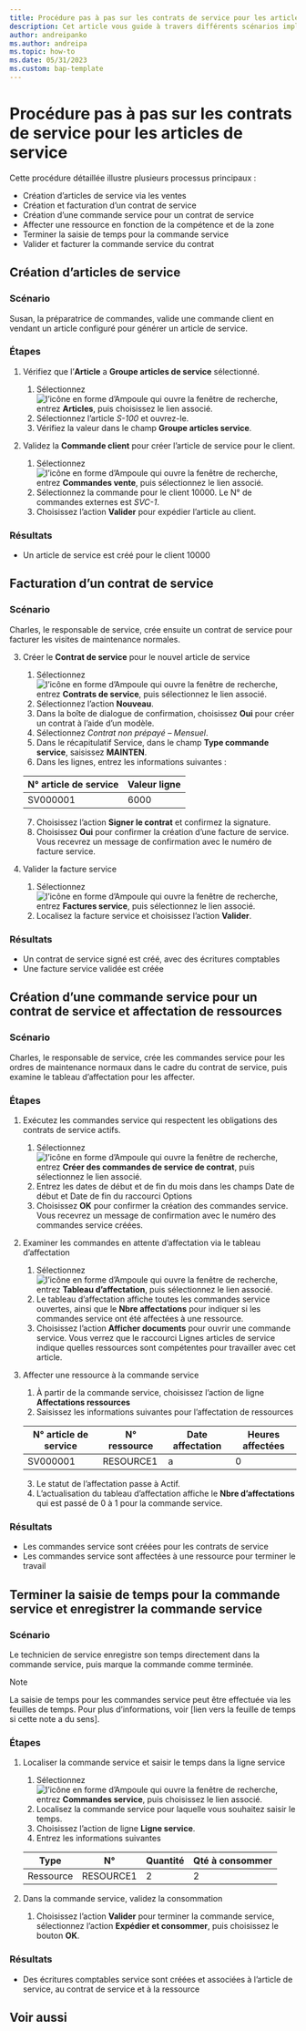 ```yaml
---
title: Procédure pas à pas sur les contrats de service pour les articles de service
description: Cet article vous guide à travers différents scénarios impliquant des articles et des contrats de service.
author: andreipanko
ms.author: andreipa
ms.topic: how-to
ms.date: 05/31/2023
ms.custom: bap-template
---
```


# <a name="walkthrough-of-service-contracts-for-service-items"></a>Procédure pas à pas sur les contrats de service pour les articles de service

Cette procédure détaillée illustre plusieurs processus principaux :

- Création d’articles de service via les ventes
- Création et facturation d’un contrat de service
- Création d’une commande service pour un contrat de service
- Affecter une ressource en fonction de la compétence et de la zone
- Terminer la saisie de temps pour la commande service
- Valider et facturer la commande service du contrat

## <a name="creation-of-service-items"></a>Création d’articles de service

### <a name="scenario"></a>Scénario

Susan, la préparatrice de commandes, valide une commande client en vendant un article configuré pour générer un article de service.  

### <a name="steps"></a>Étapes

1. Vérifiez que l’**Article** a **Groupe articles de service** sélectionné.
   
    1. Sélectionnez ![l’icône en forme d’Ampoule qui ouvre la fenêtre de recherche](../../media/ui-search/search_small.png "Dites-moi ce que vous voulez faire"), entrez **Articles**, puis choisissez le lien associé.  
    2. Sélectionnez l’article *S-100* et ouvrez-le.
    3. Vérifiez la valeur dans le champ **Groupe articles service**.
       
2. Validez la **Commande client** pour créer l’article de service pour le client.  

    1. Sélectionnez ![l’icône en forme d’Ampoule qui ouvre la fenêtre de recherche](../../media/ui-search/search_small.png "Dites-moi ce que vous voulez faire"), entrez **Commandes vente**, puis sélectionnez le lien associé.  
    2. Sélectionnez la commande pour le client 10000. Le N° de commandes externes est *SVC-1*.
    3. Choisissez l’action **Valider** pour expédier l’article au client.

### <a name="results"></a>Résultats

- Un article de service est créé pour le client 10000

## <a name="invoicing-a-service-contract"></a>Facturation d’un contrat de service

### <a name="scenario-1"></a>Scénario

Charles, le responsable de service, crée ensuite un contrat de service pour facturer les visites de maintenance normales.

3. Créer le **Contrat de service** pour le nouvel article de service
    1. Sélectionnez ![l’icône en forme d’Ampoule qui ouvre la fenêtre de recherche](../../media/ui-search/search_small.png "Dites-moi ce que vous voulez faire"), entrez **Contrats de service**, puis sélectionnez le lien associé.
    2. Sélectionnez l’action **Nouveau**.  
    3. Dans la boîte de dialogue de confirmation, choisissez **Oui** pour créer un contrat à l’aide d’un modèle. 
    4. Sélectionnez *Contrat non prépayé – Mensuel*.
    5. Dans le récapitulatif Service, dans le champ **Type commande service**, saisissez **MAINTEN**.
    6. Dans les lignes, entrez les informations suivantes :

    |N° article de service|Valeur ligne|  
    |----------------|----------|  
    |SV000001|6000|

    7. Choisissez l’action **Signer le contrat** et confirmez la signature.
    8. Choisissez **Oui** pour confirmer la création d’une facture de service. Vous recevrez un message de confirmation avec le numéro de facture service.

3. Valider la facture service
   1. Sélectionnez ![l’icône en forme d’Ampoule qui ouvre la fenêtre de recherche](../../media/ui-search/search_small.png "Dites-moi ce que vous voulez faire"), entrez **Factures service**, puis sélectionnez le lien associé.
   2. Localisez la facture service et choisissez l’action **Valider**.

### <a name="results-1"></a>Résultats

- Un contrat de service signé est créé, avec des écritures comptables
- Une facture service validée est créée

## <a name="creating-a-service-order-for-a-service-contract-and-assign-resources"></a>Création d’une commande service pour un contrat de service et affectation de ressources

### <a name="scenario-2"></a>Scénario

Charles, le responsable de service, crée les commandes service pour les ordres de maintenance normaux dans le cadre du contrat de service, puis examine le tableau d’affectation pour les affecter.

### <a name="steps-1"></a>Étapes

1. Exécutez les commandes service qui respectent les obligations des contrats de service actifs.
   1. Sélectionnez ![l’icône en forme d’Ampoule qui ouvre la fenêtre de recherche](../../media/ui-search/search_small.png "Dites-moi ce que vous voulez faire"),  entrez **Créer des commandes de service de contrat**, puis sélectionnez le lien associé.
   2. Entrez les dates de début et de fin du mois dans les champs Date de début et Date de fin du raccourci Options
   3. Choisissez **OK** pour confirmer la création des commandes service. Vous recevrez un message de confirmation avec le numéro des commandes service créées.

2. Examiner les commandes en attente d’affectation via le tableau d’affectation
   1. Sélectionnez ![l’icône en forme d’Ampoule qui ouvre la fenêtre de recherche](../../media/ui-search/search_small.png "Dites-moi ce que vous voulez faire"),  entrez **Tableau d’affectation**, puis sélectionnez le lien associé.
   2. Le tableau d’affectation affiche toutes les commandes service ouvertes, ainsi que le **Nbre affectations** pour indiquer si les commandes service ont été affectées à une ressource.
   3. Choisissez l’action **Afficher documents** pour ouvrir une commande service.  Vous verrez que le raccourci Lignes articles de service indique quelles ressources sont compétentes pour travailler avec cet article.

3. Affecter une ressource à la commande service
   1. À partir de la commande service, choisissez l’action de ligne **Affectations ressources**
   2. Saisissez les informations suivantes pour l’affectation de ressources

    |N° article de service|N° ressource|Date affectation|Heures affectées|
    |----------------|------------|---------------|---------------|  
    |SV000001|RESOURCE1|a|0|

    3. Le statut de l’affectation passe à Actif.
    4. L’actualisation du tableau d’affectation affiche le **Nbre d’affectations** qui est passé de 0 à 1 pour la commande service.

### <a name="results-2"></a>Résultats

- Les commandes service sont créées pour les contrats de service
- Les commandes service sont affectées à une ressource pour terminer le travail

## <a name="complete-the-time-entry-for-the-service-order-and-post-the-service-order"></a>Terminer la saisie de temps pour la commande service et enregistrer la commande service

### <a name="scenario-3"></a>Scénario

Le technicien de service enregistre son temps directement dans la commande service, puis marque la commande comme terminée.

> [!NOTE]
> La saisie de temps pour les commandes service peut être effectuée via les feuilles de temps. Pour plus d’informations, voir [lien vers la feuille de temps si cette note a du sens].

### <a name="steps-2"></a>Étapes

1. Localiser la commande service et saisir le temps dans la ligne service
   1. Sélectionnez ![l’icône en forme d’Ampoule qui ouvre la fenêtre de recherche](../../media/ui-search/search_small.png "Dites-moi ce que vous voulez faire"),  entrez **Commandes service**, puis choisissez le lien associé.
   2. Localisez la commande service pour laquelle vous souhaitez saisir le temps.
   3. Choisissez l’action de ligne **Ligne service**.
   4. Entrez les informations suivantes

    |Type|N°|Quantité|Qté à consommer|
    |----|---|--------|--------|   
    |Ressource|RESOURCE1|2|2|

2. Dans la commande service, validez la consommation
   1. Choisissez l’action **Valider** pour terminer la commande service, sélectionnez l’action **Expédier et consommer**, puis choisissez le bouton **OK**.

### <a name="results-3"></a>Résultats

- Des écritures comptables service sont créées et associées à l’article de service, au contrat de service et à la ressource

## <a name="see-also"></a>Voir aussi
